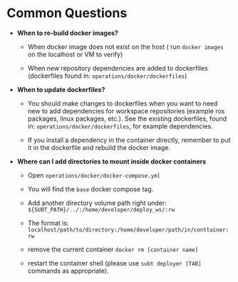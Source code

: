 # Common Questions

- **When to re-build docker images?**

    - When docker image does not exist on the host ( run `docker images` on the localhost or VM to verify)

    - When new repository dependencies are added to dockerfiles (dockerfiles found in: `operations/docker/dockerfiles`)

- **When to update dockerfiles?**

    - You should make changes to dockerfiles when you want to need new to add dependencies for workspace repositories (example ros packages, linux packages, etc.). See the existing dockerfiles, found in: `operations/docker/dockerfiles`, for example dependencies.

    - If you install a dependency in the container directly, remember to put it in the dockerfile and rebuild the docker image.

- **Where can I add directories to mount inside docker containers**

    - Open `operations/docker/docker-compose.yml`

    - You will find the `base` docker compose tag.

    - Add another directory volume path right under: `${SUBT_PATH}/../:/home/developer/deploy_ws/:rw`

    - The format is: `localhost/path/to/directory:/home/developer/path/in/conttainer:rw`

    - remove the current container `docker rm [container name]`

    - restart the container shell (please use `subt deployer [TAB]` commands as appropriate).